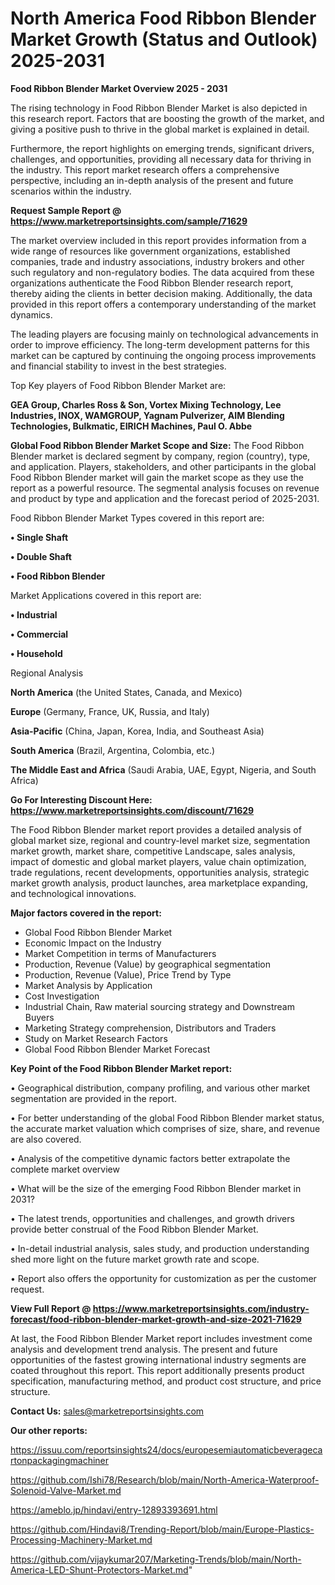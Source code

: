 # North America Food Ribbon Blender Market Growth (Status and Outlook) 2025-2031

<Strong> Food Ribbon Blender Market Overview 2025 - 2031</strong>

The rising technology in Food Ribbon Blender Market is also depicted in this research report. Factors that are boosting the growth of the market, and giving a positive push to thrive in the global market is explained in detail.

Furthermore, the report highlights on emerging trends, significant drivers, challenges, and opportunities, providing all necessary data for thriving in the industry. This report market research offers a comprehensive perspective, including an in-depth analysis of the present and future scenarios within the industry.

<strong>Request Sample Report @ <a href=https://www.marketreportsinsights.com/sample/71629>https://www.marketreportsinsights.com/sample/71629</a></strong>

The market overview included in this report provides information from a wide range of resources like government organizations, established companies, trade and industry associations, industry brokers and other such regulatory and non-regulatory bodies. The data acquired from these organizations authenticate the Food Ribbon Blender research report, thereby aiding the clients in better decision making. Additionally, the data provided in this report offers a contemporary understanding of the market dynamics.

The leading players are focusing mainly on technological advancements in order to improve efficiency. The long-term development patterns for this market can be captured by continuing the ongoing process improvements and financial stability to invest in the best strategies.

Top Key players of Food Ribbon Blender Market are:

<strong>GEA Group, Charles Ross & Son, Vortex Mixing Technology, Lee Industries, INOX, WAMGROUP, Yagnam Pulverizer, AIM Blending Technologies, Bulkmatic, EIRICH Machines, Paul O. Abbe</strong>

<strong><b>Global Food Ribbon Blender Market Scope and Size:</b></strong>
The Food Ribbon Blender market is declared segment by company, region (country), type, and application. Players, stakeholders, and other participants in the global Food Ribbon Blender market will gain the market scope as they use the report as a powerful resource. The segmental analysis focuses on revenue and product by type and application and the forecast period of 2025-2031.

Food Ribbon Blender Market Types covered in this report are:

<strong>• Single Shaft

• Double Shaft

• Food Ribbon Blender</strong>

Market Applications covered in this report are:

<strong>• Industrial

• Commercial

• Household</strong> 

Regional Analysis

<strong>North America</strong> (the United States, Canada, and Mexico)

<strong>Europe</strong> (Germany, France, UK, Russia, and Italy)

<strong>Asia-Pacific</strong> (China, Japan, Korea, India, and Southeast Asia)

<strong>South America</strong> (Brazil, Argentina, Colombia, etc.)

<strong>The Middle East and Africa</strong> (Saudi Arabia, UAE, Egypt, Nigeria, and South Africa)

<strong>Go For Interesting Discount Here: <a href=https://www.marketreportsinsights.com/discount/71629>https://www.marketreportsinsights.com/discount/71629</a></strong>

The Food Ribbon Blender market report provides a detailed analysis of global market size, regional and country-level market size, segmentation market growth, market share, competitive Landscape, sales analysis, impact of domestic and global market players, value chain optimization, trade regulations, recent developments, opportunities analysis, strategic market growth analysis, product launches, area marketplace expanding, and technological innovations.

<strong><b>Major factors covered in the report:</b></strong>
<ul>
  <li>Global Food Ribbon Blender Market </li>
  <li>Economic Impact on the Industry</li>
  <li>Market Competition in terms of Manufacturers</li>
  <li>Production, Revenue (Value) by geographical segmentation</li>
  <li>Production, Revenue (Value), Price Trend by Type</li>
  <li>Market Analysis by Application</li>
  <li>Cost Investigation</li>
  <li>Industrial Chain, Raw material sourcing strategy and Downstream Buyers</li>
  <li>Marketing Strategy comprehension, Distributors and Traders</li>
  <li>Study on Market Research Factors</li>
  <li>Global Food Ribbon Blender Market Forecast</li>
</ul>

<strong><b>Key Point of the Food Ribbon Blender Market report:</b></strong>

• Geographical distribution, company profiling, and various other market segmentation are provided in the report.

• For better understanding of the global Food Ribbon Blender market status, the accurate market valuation which comprises of size, share, and revenue are also covered.

• Analysis of the competitive dynamic factors better extrapolate the complete market overview

• What will be the size of the emerging Food Ribbon Blender market in 2031?

• The latest trends, opportunities and challenges, and growth drivers provide better construal of the Food Ribbon Blender Market.

• In-detail industrial analysis, sales study, and production understanding shed more light on the future market growth rate and scope.

• Report also offers the opportunity for customization as per the customer request.

<strong><b>View Full Report @ <a href=https://www.marketreportsinsights.com/industry-forecast/food-ribbon-blender-market-growth-and-size-2021-71629>https://www.marketreportsinsights.com/industry-forecast/food-ribbon-blender-market-growth-and-size-2021-71629</a></b></strong>


At last, the Food Ribbon Blender Market report includes investment come analysis and development trend analysis. The present and future opportunities of the fastest growing international industry segments are coated throughout this report. This report additionally presents product specification, manufacturing method, and product cost structure, and price structure.

<strong>Contact Us:</strong>
sales@marketreportsinsights.com

<strong>Our other reports:</strong>

<a href=https://issuu.com/reportsinsights24/docs/europesemiautomaticbeveragecartonpackagingmachiner>https://issuu.com/reportsinsights24/docs/europesemiautomaticbeveragecartonpackagingmachiner</a>

<a href=https://github.com/Ishi78/Research/blob/main/North-America-Waterproof-Solenoid-Valve-Market.md>https://github.com/Ishi78/Research/blob/main/North-America-Waterproof-Solenoid-Valve-Market.md</a>

<a href=https://ameblo.jp/hindavi/entry-12893393691.html>https://ameblo.jp/hindavi/entry-12893393691.html</a>

<a href=https://github.com/Hindavi8/Trending-Report/blob/main/Europe-Plastics-Processing-Machinery-Market.md>https://github.com/Hindavi8/Trending-Report/blob/main/Europe-Plastics-Processing-Machinery-Market.md</a>

<a href=https://github.com/vijaykumar207/Marketing-Trends/blob/main/North-America-LED-Shunt-Protectors-Market.md>https://github.com/vijaykumar207/Marketing-Trends/blob/main/North-America-LED-Shunt-Protectors-Market.md</a>"

